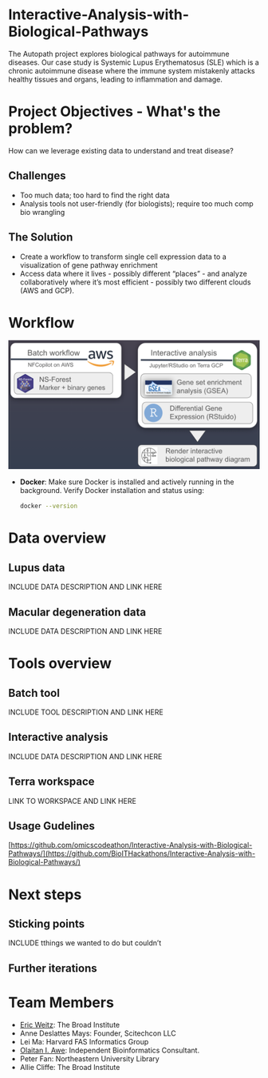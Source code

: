 # Interactive-Analysis-with-Biological-Pathways
The Autopath project explores biological pathways for autoimmune diseases. Our case study is Systemic Lupus Erythematosus (SLE) which is a chronic autoimmune disease where the immune system mistakenly attacks healthy tissues and organs, leading to inflammation and damage. 

# Project Objectives - What's the problem?   
How can we leverage existing data to understand and treat disease? 

## Challenges 
- Too much data; too hard to find the right data
- Analysis tools not user-friendly (for biologists); require too much comp bio wrangling

## The Solution
- Create a workflow to transform single cell expression data to a visualization of gene pathway enrichment
- Access data where it lives - possibly different “places” -  and analyze collaboratively where it’s most efficient - possibly two different clouds (AWS and GCP).

# Workflow 
![General Workflow](https://github.com/BioITHackathons/Interactive-Analysis-with-Biological-Pathways/blob/main/img/biologic-pathways-workflow.png)

- **Docker**:
Make sure Docker is installed and actively running in the background.
Verify Docker installation and status using:
  ```bash
  docker --version
  ```

# Data overview

## Lupus data 
INCLUDE DATA DESCRIPTION AND LINK HERE

## Macular degeneration data
INCLUDE DATA DESCRIPTION AND LINK HERE

# Tools overview

## Batch tool
INCLUDE TOOL DESCRIPTION AND LINK HERE

## Interactive analysis 
INCLUDE DATA DESCRIPTION AND LINK HERE

## Terra workspace 
LINK TO WORKSPACE AND LINK HERE

## Usage Gudelines
[https://github.com/omicscodeathon/Interactive-Analysis-with-Biological-Pathways/](https://github.com/BioITHackathons/Interactive-Analysis-with-Biological-Pathways/)

# Next steps 

## Sticking points 

INCLUDE tthings we wanted to do but couldn’t

## Further iterations


#  Team Members
- [Eric Weitz](https://github.com/eweitz): The Broad Institute
- Anne  Deslattes Mays: Founder, Scitechcon LLC
- Lei Ma: Harvard FAS Informatics Group
- [Olaitan I. Awe](https://github.com/laitanawe): Independent Bioinformatics Consultant.
- Peter Fan: Northeastern University Library
- Allie Cliffe: The Broad Institute


